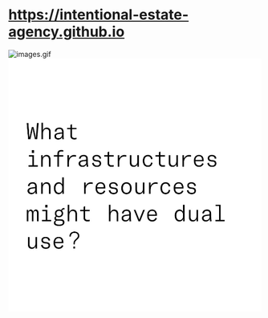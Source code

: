 # https://intentional-estate-agency.github.io

![images.gif](imgs/images.gif)
![questions.gif](imgs/questions.gif)
